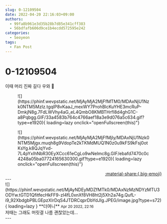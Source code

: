 ```yaml
---
slug: 0-12109504
date: 2022-04-20 22:16:03+09:00
authors:
  - 99fa8b961e3d35b28b7d85e341cff383
  - 56bdfafb606d9ce1b4ecdd572595e242
categories:
  - Seoyeon
tags:
  - Fan Post
---
```


# 0-12109504

<div class="post-container" markdown="1">
<div class="content-container md-sidebar__scrollwrap" markdown="1">

이때 머리 진짜 길다 우와 🤭
<figure markdown="1">
![](https://phinf.wevpstatic.net/MjAyMjA2MjFfMTM0/MDAxNjU1Nzk0NTM5MzIz.tgqlP8vKaaJ_mexWY7ProhBlcKuYHE3mcRuP-DmkjN8g.7FdLWVhy4aG_eL4QmbO8KMBTHrfI8d4ghG1C-a8Pqbgg.GIF/33a4583b764c4766aef18a3e9d076a5c634.gif?type=e1920){ loading=lazy onclick="openFullscreen(this)"}
</figure>

<figure markdown="1">
![](https://phinf.wevpstatic.net/MjAyMjA2MjFfMjIy/MDAxNjU1Nzk0NTM5Mjgx.muqh8g9VdopTe2kTKMdMUQ1N0z0u9kFS9kFsj0otKsYg.k8QJqYvd-7L4pYxIhNbR30EyXCcc61eCgLo9wNelmc8g.GIF/ebafd7470c0c4248a05ba07724165630300.gif?type=e1920){ loading=lazy onclick="openFullscreen(this)"}
</figure>


</div>
</div>

<div style="text-align: right;" markdown="1">
<a href="https://weverse.io/fromis9/fanpost/0-12109504" style="text-align: right;">:material-share:{.big-emoji}</a>
</div>
---

<div class="comments-container md-sidebar__scrollwrap" markdown="1">
<div class="comment" markdown="1">
<div class='id-container' markdown="1">
![](https://phinf.wevpstatic.net/MjAyNDEyMDZfMTk0/MDAxNzMzNDYzMTU3ODYw.tGTD1QfitfecHkFF9-zI4fL0xnXf8VH8ht2j5Xh2a74g.QufL-i9_92XbdgbPBLGEpzXIrDqS4JTDRCqprDbYdJIg.JPEG/image.jpg?type=s72){ loading=lazy }
**<span class="artist">더여니</span>** <small>Apr 20 2022, 22:16</small><br>
</div>
<div class='comment-body' markdown="1">
저때는 그래도 머릿결 나름 괜찮았는데...
</div>
</div>
</div>
---
